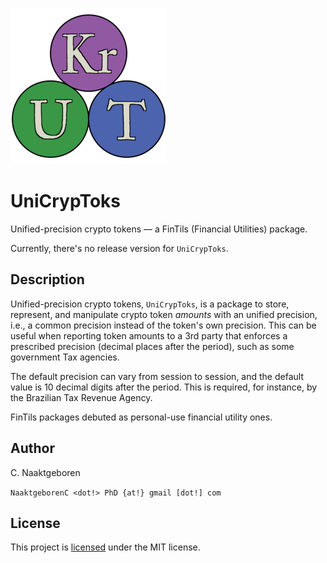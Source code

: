 ![UniCrypToks](https://github.com/FinTils/UniCrypToks.jl/blob/main/docs/src/assets/logo-036.png?raw=true)

# UniCrypToks

Unified-precision crypto tokens — a FinTils (Financial Utilities) package.

Currently, there's no release version for `UniCrypToks`.


## Description

Unified-precision crypto tokens, `UniCrypToks`, is a package to store, represent, and manipulate
crypto token *amounts* with an unified precision, i.e., a common precision instead of the
token's own precision. This can be useful when reporting token amounts to a 3rd party that
enforces a prescribed precision (decimal places after the period), such as some government Tax
agencies.

The default precision can vary from session to session, and the default value is 10 decimal
digits after the period. This is required, for instance, by the Brazilian Tax Revenue Agency.

FinTils packages debuted as personal-use financial utility ones.


## Author

C. Naaktgeboren

`NaaktgeborenC <dot!> PhD {at!} gmail [dot!] com`


## License

This project is [licensed](https://github.com/FinTils/UniCrypToks.jl/blob/main/LICENSE)
under the MIT license.


